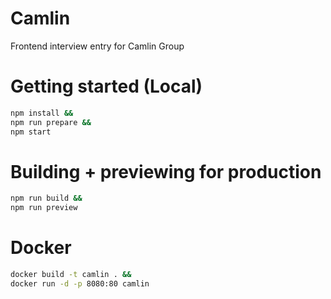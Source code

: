 # Camlin

Frontend interview entry for Camlin Group

# Getting started (Local)

```bash
npm install &&
npm run prepare &&
npm start
```

# Building + previewing for production

```bash
npm run build &&
npm run preview
```

# Docker

```bash
docker build -t camlin . &&
docker run -d -p 8080:80 camlin
```
